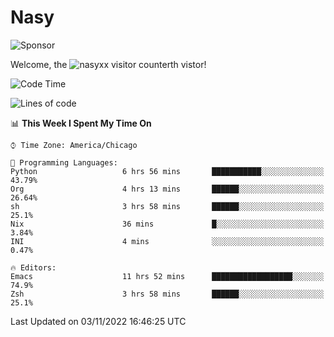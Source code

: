 # Nasy

<!--
<p align="center">
<img height="200" src="https://github-readme-stats.vercel.app/api?username=nasyxx&count_private=true&show_icons=true&theme=dracula&include_all_commits=true"/>
<img height="200" src="https://github-readme-stats.vercel.app/api/top-langs/?username=nasyxx&theme=dracula&hide=html,jupyter+notebook&count_private=true&show_icons=true"/>
</p>

  
----------------
-->

![Sponsor](https://img.shields.io/static/v1.svg?label=Sponsor&message=%E2%9D%A4&logo=GitHub&style=flat&color=pink)
 
Welcome, the ![nasyxx visitor counter](https://count.getloli.com/get/@nasyxx?theme=rule34)th vistor!
 
<!--START_SECTION:waka-->
![Code Time](http://img.shields.io/badge/Code%20Time-2%2C770%20hrs%2027%20mins-blue)

![Lines of code](https://img.shields.io/badge/From%20Hello%20World%20I%27ve%20Written-5%20Million%20lines%20of%20code-blue)

📊 **This Week I Spent My Time On** 

```text
⌚︎ Time Zone: America/Chicago

💬 Programming Languages: 
Python                   6 hrs 56 mins       ███████████░░░░░░░░░░░░░░   43.79% 
Org                      4 hrs 13 mins       ██████░░░░░░░░░░░░░░░░░░░   26.64% 
sh                       3 hrs 58 mins       ██████░░░░░░░░░░░░░░░░░░░   25.1% 
Nix                      36 mins             █░░░░░░░░░░░░░░░░░░░░░░░░   3.84% 
INI                      4 mins              ░░░░░░░░░░░░░░░░░░░░░░░░░   0.47%

🔥 Editors: 
Emacs                    11 hrs 52 mins      ██████████████████░░░░░░░   74.9% 
Zsh                      3 hrs 58 mins       ██████░░░░░░░░░░░░░░░░░░░   25.1%

```


 Last Updated on 03/11/2022 16:46:25 UTC
<!--END_SECTION:waka-->

<!-- ![visitors](https://visitor-badge.laobi.icu/badge?page_id=nasyxx.nasyxx) -->
